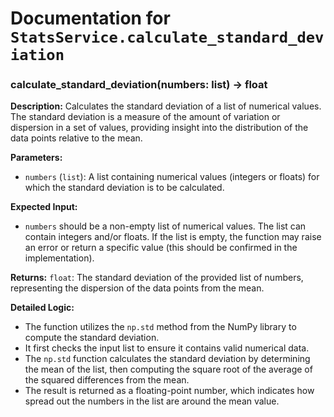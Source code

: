 # Documentation for `StatsService.calculate_standard_deviation`

### calculate_standard_deviation(numbers: list) -> float

**Description:**
Calculates the standard deviation of a list of numerical values. The standard deviation is a measure of the amount of variation or dispersion in a set of values, providing insight into the distribution of the data points relative to the mean.

**Parameters:**
- `numbers` (`list`): A list containing numerical values (integers or floats) for which the standard deviation is to be calculated.

**Expected Input:**
- `numbers` should be a non-empty list of numerical values. The list can contain integers and/or floats. If the list is empty, the function may raise an error or return a specific value (this should be confirmed in the implementation).

**Returns:**
`float`: The standard deviation of the provided list of numbers, representing the dispersion of the data points from the mean.

**Detailed Logic:**
- The function utilizes the `np.std` method from the NumPy library to compute the standard deviation. 
- It first checks the input list to ensure it contains valid numerical data.
- The `np.std` function calculates the standard deviation by determining the mean of the list, then computing the square root of the average of the squared differences from the mean.
- The result is returned as a floating-point number, which indicates how spread out the numbers in the list are around the mean value.